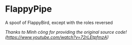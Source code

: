 FlappyPipe
==========

A spoof of FlappyBird, except with the roles reversed 

*Thanks to Minh công for providing the original source code! (https://www.youtube.com/watch?v=72rLEtpfmzA)*
